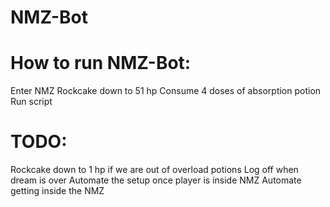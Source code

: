 # NMZ-Bot

# How to run NMZ-Bot:
Enter NMZ
Rockcake down to 51 hp
Consume 4 doses of absorption potion
Run script

# TODO:
Rockcake down to 1 hp if we are out of overload potions
Log off when dream is over
Automate the setup once player is inside NMZ
Automate getting inside the NMZ
